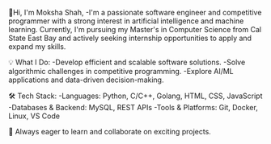 
👋Hi, I'm Moksha Shah,
-I'm a passionate software engineer and competitive programmer with a strong interest in artificial intelligence and machine learning. Currently, I'm pursuing my Master's in Computer Science from Cal State East Bay and actively seeking internship opportunities to apply and expand my skills.

💡 What I Do:
-Develop efficient and scalable software solutions.
-Solve algorithmic challenges in competitive programming.
-Explore AI/ML applications and data-driven decision-making.

🛠️ Tech Stack:
-Languages: Python, C/C++, Golang, HTML, CSS, JavaScript 
-Databases & Backend: MySQL, REST APIs
-Tools & Platforms: Git, Docker, Linux, VS Code

🚀 Always eager to learn and collaborate on exciting projects.









<!---
mokshashah0111/mokshashah0111 is a ✨ special ✨ repository because its `README.md` (this file) appears on your GitHub profile.
You can click the Preview link to take a look at your changes.
--->
